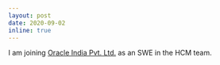 ```yaml
---
layout: post
date: 2020-09-02
inline: true
---
```

I am joining [Oracle India Pvt. Ltd.](https://www.oracle.com/in/human-capital-management/) as an SWE in the HCM team.